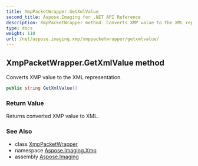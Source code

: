 ```yaml
---
title: XmpPacketWrapper.GetXmlValue
second_title: Aspose.Imaging for .NET API Reference
description: XmpPacketWrapper method. Converts XMP value to the XML representation
type: docs
weight: 110
url: /net/aspose.imaging.xmp/xmppacketwrapper/getxmlvalue/
---
```

## XmpPacketWrapper.GetXmlValue method

Converts XMP value to the XML representation.

```csharp
public string GetXmlValue()
```

### Return Value

Returns converted XMP value to XML.

### See Also

* class [XmpPacketWrapper](../)
* namespace [Aspose.Imaging.Xmp](../../xmppacketwrapper/)
* assembly [Aspose.Imaging](../../../)


